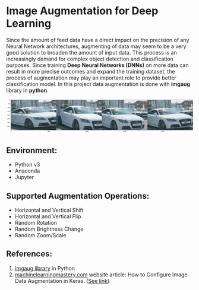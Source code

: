 # Image Augmentation for Deep Learning
Since the amount of feed data have a direct impact on the precision of any Neural Network architectures, augmenting of data may seem to be a very good solution to broaden the amount of input data. This process is an increasingly demand for complex object detection and classification purposes. Since training **Deep Neural Networks (DNNs)** on more data can result in more precise outcomes and expand the training dataset, the process of augmentation may play an important role to provide better classification model. In this project data augmentation is done with **imgaug** library in **python**. 

![Image Augmentation Ali Tourani](Ali-Tourani-Image-Augmentation.jpg "Image Augmentation Ali Tourani")

## Environment:
- Python v3
- Anaconda
- Jupyter

## Supported Augmentation Operations:
- Horizontal and Vertical Shift
- Horizontal and Vertical Flip
- Random Rotation
- Random Brightness Change
- Random Zoom/Scale

## References:
1. [imgaug library](https://github.com/aleju/imgaug "imgaug library") in Python
2. [machinelearningmastery.com](http://machinelearningmastery.com "machinelearningmastery.com") website article: How to Configure Image Data Augmentation in Keras. ([See link](https://machinelearningmastery.com/how-to-configure-image-data-augmentation-when-training-deep-learning-neural-networks/ "See link"))

